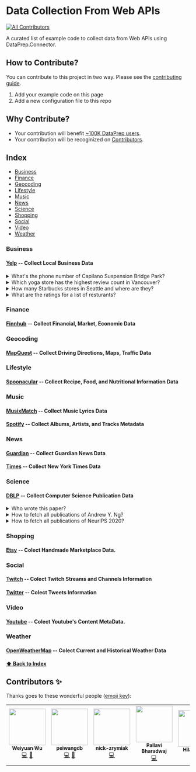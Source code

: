 # Data Collection From Web APIs

<!-- ALL-CONTRIBUTORS-BADGE:START - Do not remove or modify this section -->
[![All Contributors](https://img.shields.io/badge/all_contributors-5-orange.svg?style=flat-square)](#contributors-)
<!-- ALL-CONTRIBUTORS-BADGE:END -->

A curated list of example code to collect data from Web APIs using DataPrep.Connector.

## How to Contribute?
You can contribute to this project in two way. Please see the [contributing guide](CONTRIBUTING.md).
1. Add your example code on this page
2. Add a new configuration file to this repo

## Why Contribute?
* Your contribution will benefit [~100K DataPrep users](https://github.com/sfu-db/dataprep).
* Your contribution will be recoginized on [Contributors](#contributors-).

## Index

* [Business](#business)
* [Finance](#finance)
* [Geocoding](#geocoding)
* [Lifestyle](#lifestyle)
* [Music](#music)
* [News](#news)
* [Science](#science)
* [Shopping](#shopping)
* [Social](#social)
* [Video](#video)
* [Weather](#weather)

### Business

#### [Yelp](./yelp) -- Collect Local Business Data
<details>
  <summary>What's the phone number of Capilano Suspension Bridge Park?</summary>
  
  ```python
  from dataprep.connector import connect

  # You can get ”yelp_access_token“ by following https://www.yelp.com/developers/documentation/v3/authentication
  conn_yelp = connect("yelp", _auth={"access_token":yelp_access_token}, _concurrency = 5)

  df = await conn_yelp.query("businesses", term = "Capilano Suspension Bridge Park", location = "Vancouver", _count = 1)

  df[["name","display_phone"]]
  ```
 id | name  |display_phone
 ---| ----- | ----
 0   |Capilano Suspension Bridge Park | +1 604-985-7474
  </details>
<details>
  <summary>Which yoga store has the highest review count in Vancouver?</summary>
  
  ```python
  from dataprep.connector import connect

  # You can get ”yelp_access_token“ by following https://www.yelp.com/developers/documentation/v3/authentication
  conn_yelp = connect("yelp", _auth={"access_token":yelp_access_token}, _concurrency = 1)

   # Check all supported categories: https://www.yelp.ca/developers/documentation/v3/all_category_list
  df = await conn_yelp.query("businesses", categories = "yoga", location = "Vancouver", sort_by = "review_count", _count = 1)
  df[["name", "review_count"]]
  ```
 id | name  |review_count
 ---| ----- | ----
 0   |YYOGA Downtown Flow   | 107
  </details>  
  
<details>
  <summary>How many Starbucks stores in Seattle and where are they?</summary>
  
  ```python
  from dataprep.connector import connect

  # You can get ”yelp_access_token“ by following https://www.yelp.com/developers/documentation/v3/authentication
  conn_yelp = connect("yelp", _auth={"access_token":yelp_access_token}, _concurrency = 5)
  df = await conn_yelp.query("businesses", term = "Starbucks", location = "Seattle", _count = 1000)

  # Remove irrelevant data
  df = df[(df['city'] == 'Seattle') & (df['name'] == 'Starbucks')]
  df = df[['name', 'address1', 'city', 'state', 'country', 'zip_code']].reset_index(drop=True)
  ```
id   | name      |  address1          | city   |  state  |  country | zip_code
-----| --------- |  ----------------  | -------| ------- | -------- | -------
0    | Starbucks | 515 Westlake Ave N | Seattle | WA  | US |  98109
1    | Starbucks |  442 Terry Avenue N |  Seattle | WA  | US  | 98109
...  | .......   |  .......            |  ......  | ..  |  .. | ....
126  | Starbucks | 17801 International Blvd | Seattle | WA | US | 98158

</details>
<details>
  <summary>What are the ratings for a list of resturants?</summary>
  
  ```python
  from dataprep.connector import connect
  import pandas as pd
  import asyncio
  # You can get ”yelp_access_token“ by following https://www.yelp.com/developers/documentation/v3/authentication
  conn_yelp = connect("yelp", _auth={"access_token":yelp_access_token}, _concurrency = 5)

  names = ["Miku", "Boulevard", "NOTCH 8", "Chambar", "VIJ’S", "Fable", "Kirin Restaurant", "Cafe Medina", \
   "Ask for Luigi", "Savio Volpe", "Nicli Pizzeria", "Annalena", "Edible Canada", "Nuba", "The Acorn", \
   "Lee's Donuts", "Le Crocodile", "Cioppinos", "Six Acres", "St. Lawrence", "Hokkaido Santouka Ramen"]

  query_list = [conn_yelp.query("businesses", term=name, location = "Vancouver", _count=1) for name in names]
  results = asyncio.gather(*query_list)
  df = pd.concat(await results)
  df[["name", "rating", "city"]].reset_index(drop=True)
  ```
  ID   | Name                            | Rating  | City 
------ | ------------------------------- | ------- | --------
  0    | Miku                            | 4.5     | Vancouver 
  1    | Boulevard Kitchen & Oyster Bar  | 4.0     | Vancouver  
  ...  |      ...                        |   ...   |  ...  
  20   | Hokkaido Ramen Santouka         | 4.0     | Vancouver
</details>



### Finance

#### [Finnhub](./finnhub) -- Collect Financial, Market, Economic Data




### Geocoding

#### [MapQuest](./mapquest) -- Collect Driving Directions, Maps, Traffic Data




### Lifestyle

#### [Spoonacular](./spoonacular) -- Collect Recipe, Food, and Nutritional Information Data





### Music

#### [MusixMatch](./musicmatch) -- Collect Music Lyrics Data



#### [Spotify](./spotify) -- Collect Albums, Artists, and Tracks Metadata





### News


#### [Guardian](./guardian) -- Collect Guardian News Data 

#### [Times](./times) -- Collect New York Times Data





### Science

#### [DBLP](./dblp) -- Collect Computer Science Publication Data

<details>
  <summary>Who wrote this paper?</summary>
  
  ```python
  from dataprep.connector import connect
  conn_dblp = connect("dblp")
  df = await conn_dblp.query("publication", q = "Scikit-learn: Machine learning in Python", _count = 1)
  df[["title", "authors", "year"]]
  ```
id | title | authors | year
  ---  | ----- | -----   | ----
 0     |Scikit-learn - Machine Learning in Python.| [Fabian Pedregosa, Gaël Varoquaux, Alexandre G... | 2011
 
  </details>
  
 <details>
  <summary>How to fetch all publications of Andrew Y. Ng?</summary>
  
  ```python
  from dataprep.connector import connect

  conn_dblp = connect("dblp", _concurrency = 5)
  df = await conn_dblp.query("publication", author = "Andrew Y. Ng",  _count = 2000)
  df[["title", "authors", "year"]].reset_index(drop=True)
  ```


 id | title | authors | year
  ---  | ----- | -----   | ----
  0 | On Local Rewards and Scaling Distributed Reinf... | [J. Andrew Bagnell, Andrew Y. Ng] | 2005
   ...   | ...   | ... | ...
   242 | An Experimental and Theoretical Comparison .... |  [Michael J. Kearns, Yishay Mansour, Andrew Y. Ng,.... | 1992
  </details>
  
<details>
  <summary>How to fetch all publications of NeurIPS 2020?</summary>
  
  ```python
  from dataprep.connector import connect

  conn_dblp = connect("dblp", _concurrenncy = 5)
  df = await conn_dblp.query("publication", q = "NeurIPS 2020", _count = 5000)

  # filter non-neurips-2020 papers
  mask = df.venue.apply(lambda x: 'NeurIPS' in x)
  df = df[mask]
  df = df[(df['year'] == '2020')]
  df = df[["title", "venue", "year"]].reset_index(drop=True)
  ```

  id | title | authors | year
  ---  | ----- | -----   | ----
 0     |Towards More Practical Adversarial Attacks on ... | [NeurIPS] | 2020
 ...   | ...   | ... | ...
 1899  | Triple descent and the two kinds of overfittin...  | [NeurIPS] | 2020
  </details>
  


### Shopping


#### [Etsy](./etsy) -- Colect Handmade Marketplace Data.





### Social

#### [Twitch](./twitch) -- Colect Twitch Streams and Channels Information

#### [Twitter](./twitter) -- Colect Tweets Information




### Video


#### [Youtube](./youtube) -- Colect Youtube's Content MetaData.




### Weather


#### [OpenWeatherMap](openweathermap) -- Colect Current and Historical Weather Data


**[⬆ Back to Index](#index)**



## Contributors ✨

Thanks goes to these wonderful people ([emoji key](https://allcontributors.org/docs/en/emoji-key)):

<!-- ALL-CONTRIBUTORS-LIST:START - Do not remove or modify this section -->
<!-- prettier-ignore-start -->
<!-- markdownlint-disable -->
<table>
  <tr>
    <td align="center"><a href="http://wooya.me"><img src="https://avatars1.githubusercontent.com/u/998606?v=4" width="100px;" alt=""/><br /><sub><b>Weiyuan Wu</b></sub></a><br /><a href="https://github.com/sfu-db/DataConnectorConfigs/commits?author=dovahcrow" title="Code">💻</a> <a href="#maintenance-dovahcrow" title="Maintenance">🚧</a></td>
    <td align="center"><a href="http://www.sfu.ca/~peiw/"><img src="https://avatars0.githubusercontent.com/u/15167104?v=4" width="100px;" alt=""/><br /><sub><b>peiwangdb</b></sub></a><br /><a href="https://github.com/sfu-db/DataConnectorConfigs/commits?author=peiwangdb" title="Code">💻</a> <a href="#maintenance-peiwangdb" title="Maintenance">🚧</a></td>
    <td align="center"><a href="https://github.com/nick-zrymiak"><img src="https://avatars0.githubusercontent.com/u/35017006?v=4" width="100px;" alt=""/><br /><sub><b>nick-zrymiak</b></sub></a><br /><a href="https://github.com/sfu-db/DataConnectorConfigs/commits?author=nick-zrymiak" title="Code">💻</a></td>
    <td align="center"><a href="https://www.pallavibharadwaj.com"><img src="https://avatars1.githubusercontent.com/u/17384838?v=4" width="100px;" alt=""/><br /><sub><b>Pallavi Bharadwaj</b></sub></a><br /><a href="https://github.com/sfu-db/DataConnectorConfigs/commits?author=pallavibharadwaj" title="Code">💻</a></td>
    <td align="center"><a href="https://www.linkedin.com/in/hilal-asmat/"><img src="https://avatars1.githubusercontent.com/u/28606148?v=4" width="100px;" alt=""/><br /><sub><b>Hilal Asmat</b></sub></a><br /><a href="https://github.com/sfu-db/DataConnectorConfigs/commits?author=h-asmat" title="Documentation">📖</a></td>
  </tr>
</table>

<!-- markdownlint-enable -->
<!-- prettier-ignore-end -->
<!-- ALL-CONTRIBUTORS-LIST:END -->
